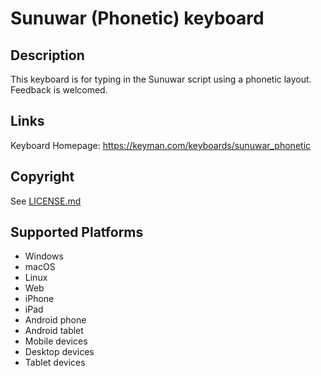 Sunuwar (Phonetic) keyboard
==============

Description
-----------
This keyboard is for typing in the Sunuwar script using a phonetic layout. Feedback is welcomed.

Links
-----
Keyboard Homepage: https://keyman.com/keyboards/sunuwar_phonetic

Copyright
---------
See [LICENSE.md](LICENSE.md)

Supported Platforms
-------------------
 * Windows
 * macOS
 * Linux
 * Web
 * iPhone
 * iPad
 * Android phone
 * Android tablet
 * Mobile devices
 * Desktop devices
 * Tablet devices

